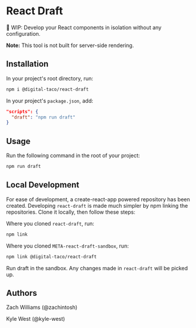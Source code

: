 # React Draft
📝 WIP: Develop your React components in isolation without any configuration.

**Note:** This tool is not built for server-side rendering.

## Installation

In your project's root directory, run:

```bash
npm i @digital-taco/react-draft
```

In your project's `package.json`, add:

```json
"scripts": {
  "draft": "npm run draft"
}
```

## Usage

Run the following command in the root of your project:

```bash
npm run draft
```

## Local Development

For ease of development, a create-react-app powered repository has been created. Developing `react-draft` is made much simpler by npm linking the repositories. Clone it locally, then follow these steps:

Where you cloned `react-draft`, run:

```bash
npm link
```

Where you cloned `META-react-draft-sandbox`, run:

```bash
npm link @digital-taco/react-draft
```

Run draft in the sandbox. Any changes made in `react-draft` will be picked up.

## Authors

Zach Williams (@zachintosh)

Kyle West (@kyle-west)
